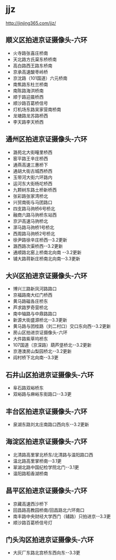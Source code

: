 # jjz

http://jinjing365.com/jjz/

## 顺义区拍进京证摄像头-六环
* 火寺路张喜庄桥南
* 天北路方氏渠东桥桥南
* 高白路西王路东桥南
* 京承高速酸枣岭桥
* 京沈路（101国道）六元桥南
* 南焦路东杜兰桥南
* 南陈路海洪桥南
* 顺于路迎晨桥西
* 顺沙路百葛桥信号
* 灯机场东路吴家营南桥南
* 龙塘路龙苏路桥西
* 李天路李天桥西

## 通州区拍进京证摄像头-六环
* 潞苑北大街疃里桥西
* 窑平路王辛庄桥西
* 通燕高速三惠桥下
* 通胡大街古城西桥西
* 玉带河大街六环路内
* 运河东大街杨坨桥西
* 九颗树东路土桥新桥西
* 张彩路张家湾桥北
* 兴贸南街与马团路口
* 四支路马驹桥6号桥北
* 融商六路马驹桥东站西
* 京沪高速马驹桥北
* 漷马路马驹桥1号桥北
* 西周路马驹桥2号桥北
* 徐尹路徐辛庄桥西--3.2更新
* 潞西路次渠桥西--3.2更新
* 通顺路北窑上桥南北向南 --3.2更新
* 铺大路蒋新庄桥南北向南--3.3更新

## 大兴区拍进京证摄像头-六环
* 博兴三路新凤河路路口
* 京福路南大红门桥西
* 黄马路磁各庄桥东
* 芦求路罗奇营桥北
* 南中轴路与中鼎路路口
* 新源大街盛源桥北--3.3更新
* 黄马路与团桂路（刘二村口）交口东向西--3.2更新
* 房山区拍进京证摄像头-六环
* 大件路紫草坞桥东
* 107国道（京深路）葫芦垡桥北--3.2更新
* 京港澳房山梨园桥北--3.2更新
* 阎村桥下北向南--3.3更

## 石井山区拍进京证摄像头-六环
* 阜石路双峪桥东
* 双峪路与麻峪东街路口--3.3更

## 丰台区拍进京证摄像头-六环
* 泉湖东路刘太庄南路口西向东--3.2更新

## 海淀区拍进京证摄像头-六环
* 北清路高里掌北桥东/北清路与温阳路口西
* 温北路高里掌桥南--3.1更
* 翠湖北路中国纪检学院北门--3.1更
* 温阳路稻香湖桥南

## 昌平区拍进京证摄像头-六环
* 京藏高速西沙桥下
* 回昌路高教园桥南/回昌路北六环南口
* 南丰路中央财经大学西门（辅路）只拍进京--3.3更
* 顺沙路百葛桥信号灯

## 门头沟区拍进京证摄像头-六环
* 大灰厂东路北宫桥东西向东--3.3更
